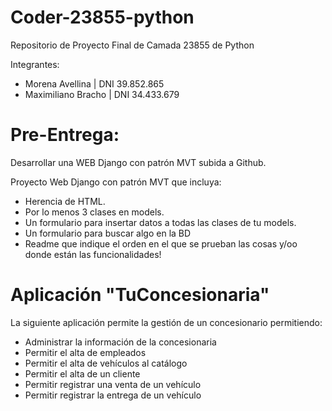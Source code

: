 # Coder-23855-python
Repositorio de Proyecto Final de Camada 23855 de Python

Integrantes:
 - Morena Avellina | DNI 39.852.865
 - Maximiliano Bracho | DNI 34.433.679


# Pre-Entrega: 
Desarrollar una WEB Django con patrón MVT subida a Github.

Proyecto Web Django con patrón MVT que incluya:
- Herencia de HTML.
- Por lo menos 3 clases en models.
- Un formulario para insertar datos a todas las clases de tu models.
- Un formulario para buscar algo en la BD
- Readme que indique el orden en el que se prueban las cosas y/oo donde están las funcionalidades!


# Aplicación "TuConcesionaria"
La siguiente aplicación permite la gestión de un concesionario permitiendo:
- Administrar la información de la concesionaria
- Permitir el alta de empleados
- Permitir el alta de vehículos al catálogo
- Permitir el alta de un cliente
- Permitir registrar una venta de un vehículo
- Permitir registrar la entrega de un vehículo
